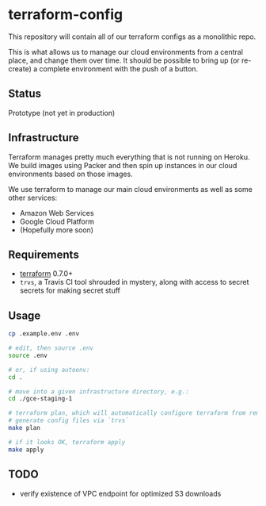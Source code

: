 # terraform-config

This repository will contain all of our terraform configs as a monolithic repo.

This is what allows us to manage our cloud environments from a central place,
and change them over time. It should be possible to bring up (or re-create) a
complete environment with the push of a button.

## Status

Prototype (not yet in production)

## Infrastructure

Terraform manages pretty much everything that is not running on Heroku. We build
images using Packer and then spin up instances in our cloud environments based
on those images.

We use terraform to manage our main cloud environments as well as some other
services:

* Amazon Web Services
* Google Cloud Platform
* (Hopefully more soon)

## Requirements

* [terraform](https://www.terraform.io/) 0.7.0+
* `trvs`, a Travis CI tool shrouded in mystery, along with access to secret
  secrets for making secret stuff

## Usage

``` bash
cp .example.env .env

# edit, then source .env
source .env

# or, if using autoenv:
cd .

# move into a given infrastructure directory, e.g.:
cd ./gce-staging-1

# terraform plan, which will automatically configure terraform from remote and
# generate config files via `trvs`
make plan

# if it looks OK, terraform apply
make apply
```

## TODO

- verify existence of VPC endpoint for optimized S3 downloads
